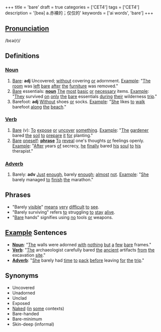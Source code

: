 +++
title = 'bare'
draft = true
categories = ['CET4']
tags = ['CET4']
description = '[beə] a.赤裸的；仅仅的'
keywords = ['ai words', 'bare']
+++

## [Pronunciation](/en/post/pronunciation/)
/bɛə(r)/

## Definitions
### [Noun](/en/post/noun/)
1. [Bare](/en/post/bare/): **adj** Uncovered; [without](/en/post/without/) covering [or](/en/post/or/) adornment. [Example](/en/post/example/): "[The](/en/post/the/) [room](/en/post/room/) was [left](/en/post/left/) [bare](/en/post/bare/) [after](/en/post/after/) [the](/en/post/the/) [furniture](/en/post/furniture/) was removed."
2. [Bare](/en/post/bare/) essentials: **[noun](/en/post/noun/)** [The](/en/post/the/) [most](/en/post/most/) [basic](/en/post/basic/) [or](/en/post/or/) [necessary](/en/post/necessary/) items. [Example](/en/post/example/): "[They](/en/post/they/) survived [on](/en/post/on/) [only](/en/post/only/) [the](/en/post/the/) [bare](/en/post/bare/) essentials [during](/en/post/during/) [their](/en/post/their/) wilderness [trip](/en/post/trip/)."
3. Barefoot: **adj** [Without](/en/post/without/) shoes [or](/en/post/or/) socks. [Example](/en/post/example/): "[She](/en/post/she/) likes [to](/en/post/to/) [walk](/en/post/walk/) barefoot [along](/en/post/along/) [the](/en/post/the/) [beach](/en/post/beach/)."

### [Verb](/en/post/verb/)
1. [Bare](/en/post/bare/) (v): [To](/en/post/to/) [expose](/en/post/expose/) [or](/en/post/or/) [uncover](/en/post/uncover/) [something](/en/post/something/). [Example](/en/post/example/): "[The](/en/post/the/) [gardener](/en/post/gardener/) bared [the](/en/post/the/) [soil](/en/post/soil/) [to](/en/post/to/) [prepare](/en/post/prepare/) [it](/en/post/it/) [for](/en/post/for/) planting."
2. [Bare](/en/post/bare/) [oneself](/en/post/oneself/): **[phrase](/en/post/phrase/)** [To](/en/post/to/) [reveal](/en/post/reveal/) one's thoughts [or](/en/post/or/) feelings openly. [Example](/en/post/example/): "[After](/en/post/after/) years [of](/en/post/of/) secrecy, [he](/en/post/he/) [finally](/en/post/finally/) bared [his](/en/post/his/) [soul](/en/post/soul/) [to](/en/post/to/) [his](/en/post/his/) therapist."

### [Adverb](/en/post/adverb/)
1. Barely: **adv** [Just](/en/post/just/) [enough](/en/post/enough/), barely [enough](/en/post/enough/); [almost](/en/post/almost/) [not](/en/post/not/). [Example](/en/post/example/): "[She](/en/post/she/) barely managed [to](/en/post/to/) [finish](/en/post/finish/) [the](/en/post/the/) marathon."

## Phrases
- "Barely [visible](/en/post/visible/)" [means](/en/post/means/) [very](/en/post/very/) [difficult](/en/post/difficult/) [to](/en/post/to/) [see](/en/post/see/).
- "Barely surviving" refers [to](/en/post/to/) struggling [to](/en/post/to/) [stay](/en/post/stay/) [alive](/en/post/alive/).
- "[Bare](/en/post/bare/) hands" signifies using [no](/en/post/no/) tools [or](/en/post/or/) weapons.

## [Example](/en/post/example/) Sentences
- **[Noun](/en/post/noun/)**: "[The](/en/post/the/) walls were adorned [with](/en/post/with/) [nothing](/en/post/nothing/) [but](/en/post/but/) [a](/en/post/a/) [few](/en/post/few/) [bare](/en/post/bare/) frames."
- **[Verb](/en/post/verb/)**: "[The](/en/post/the/) archaeologist carefully bared [the](/en/post/the/) [ancient](/en/post/ancient/) artifacts [from](/en/post/from/) [the](/en/post/the/) excavation [site](/en/post/site/)."
- **[Adverb](/en/post/adverb/)**: "[She](/en/post/she/) barely had [time](/en/post/time/) [to](/en/post/to/) [pack](/en/post/pack/) [before](/en/post/before/) leaving [for](/en/post/for/) [the](/en/post/the/) [trip](/en/post/trip/)."

## Synonyms
- Uncovered
- Unadorned
- Unclad
- Exposed
- [Naked](/en/post/naked/) ([in](/en/post/in/) [some](/en/post/some/) contexts)
- Bare-handed
- Bare-minimum
- Skin-deep (informal)
